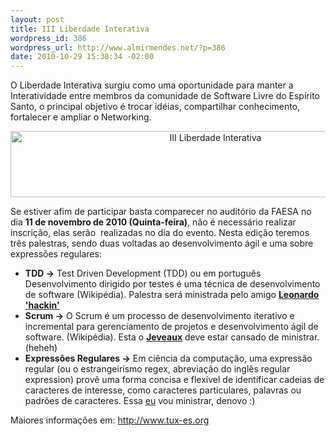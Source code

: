 ```yaml
--- 
layout: post
title: III Liberdade Interativa
wordpress_id: 386
wordpress_url: http://www.almirmendes.net/?p=386
date: 2010-10-29 15:38:34 -02:00
---
```

<div>

O Liberdade Interativa surgiu como uma oportunidade para manter a Interatividade entre membros da comunidade  de Software Livre do Espírito Santo, o principal objetivo é trocar idéias,  compartilhar conhecimento, fortalecer e ampliar o Networking.
<p style="text-align: center;"><img class="aligncenter" src="http://www.almirmendes.net/ext-images/banner_iiili.png" alt="III Liberdade Interativa" width="640" height="106" /></p>
Se estiver afim de participar basta comparecer no auditório da FAESA no dia <strong>11 de novembro de 2010 (Quinta-feira)</strong>, não é necessário realizar inscrição, elas serão  realizadas no dia do evento. Nesta edição teremos três palestras, sendo duas voltadas ao desenvolvimento ágil e uma sobre expressões regulares:
<ul>
	<li><strong>TDD -&gt;</strong> Test Driven Development (TDD) ou em português Desenvolvimento dirigido por testes é uma técnica de desenvolvimento de software (Wikipédia). Palestra será ministrada pelo amigo <a href="http://www.leohackin.com.br/"><strong>Leonardo 'hackin'</strong></a></li>
	<li><strong>Scrum -&gt;</strong> O Scrum é um processo de desenvolvimento iterativo e incremental para gerenciamento de projetos e desenvolvimento ágil de software. (Wikipédia). Esta o <a href="http://www.jeveaux.com/"><strong>Jeveaux</strong></a> deve estar cansado de ministrar. (heheh)</li>
	<li><strong>Expressões Regulares -&gt;</strong> Em ciência da computação, uma expressão regular (ou o estrangeirismo regex, abreviação do inglês regular expression) provê uma forma concisa e flexível de identificar cadeias de caracteres de interesse, como caracteres particulares, palavras ou padrões de caracteres. Essa <a href="http://www.almirmendes.net/">eu</a> vou ministrar, denovo :)</li>
</ul>
</div>
Maiores informações em: <a href="http://www.tux-es.org">http://www.tux-es.org</a>
